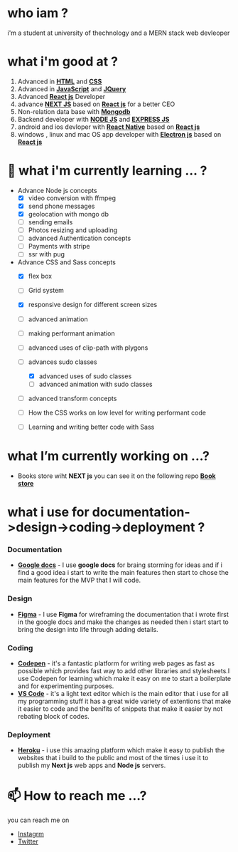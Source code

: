 # who iam ?
i'm a student at university of thechnology and a MERN stack web devleoper

# what i'm good at ? 
1. Advanced in **[HTML](https://developer.mozilla.org/en-US/docs/Web/HTML)** and **[CSS](https://developer.mozilla.org/en-US/docs/Web/CSS)**
1. Advanced in **[JavaScript](https://developer.mozilla.org/en-US/docs/Web/JAVASCRIPT)** and **[JQuery](https://developer.mozilla.org/en-US/docs/Glossary/jQuery)**
1. Advanced **[React js](https://reactjs.org/)** Developer
1. advance **[NEXT JS](https://nextjs.org/)** based on **[React js](https://reactjs.org/)** for a better CEO 
1. Non-relation data base with **[Mongodb](https://www.mongodb.com/)**
1. Backend developer with **[NODE JS](https://nodejs.org/en/)** and **[EXPRESS JS](https://expressjs.com/)**
1. android and ios devloper with **[React Native](https://reactnative.dev/)** based on **[React js](https://reactjs.org/)**
1. windows , linux and mac OS app developer with **[Electron js](https://www.electronjs.org/)** based on **[React js](https://reactjs.org/)**


# 🌱 what i'm currently learning ... ? 
- Advance Node js concepts
     - [x] video conversion with ffmpeg
     - [x] send phone messages 
     - [x] geolocation with mongo db 
     - [ ] sending emails
     - [ ] Photos resizing and uploading
     - [ ] advanced Authentication concepts
     - [ ] Payments with stripe 
     - [ ] ssr with pug 
 
- Advance CSS and Sass concepts
     - [x] flex box 
     - [ ] Grid system
     - [x] responsive design for different screen sizes 
     - [ ] advanced animation
     - [ ] making performant animation 
     - [ ] advanced uses of clip-path with plygons 
     - [ ] advances sudo classes
          - [x] advanced uses of sudo classes   
          - [ ] advanced animation with sudo classes 
     - [ ] advanced transform concepts
     - [ ] How the CSS works on low level for writing performant code
     - [ ] Learning and writing better code with Sass
     
     
# what I’m currently working on ...?
- Books store wiht **NEXT js** you can see it on the following repo **[Book store](https://github.com/losefor/Books-store)**

# what i use for  documentation->design->coding->deployment ? 
### Documentation 
- **[Google docs](https://docs.google.com/)** - I use **google docs** for braing storming for ideas and if i find a good idea i start to write the main features then start to chose the main features for the MVP that I will code. 

### Design 
- **[Figma](https://www.figma.com)** - I use **Figma** for wireframing the documentation that i wrote first in the google docs and make the changes as needed then i start  start to bring the design into life through adding details.

### Coding 
- **[Codepen](https://codepen.io/)** - it's a fantastic platform for writing web pages as fast as possible which provides fast way to add other libraries and stylesheets.I use Codepen for learning which make it easy on me to start a boilerplate and for experimenting purposes.
- **[VS Code](https://code.visualstudio.com/)** - it's a light text editor which is the main editor that i use for all my programming stuff it has a great wide variety of extentions that make it easier to code and the benifits of snippets that make it easier by not rebating block of codes. 
### Deployment
- **[Heroku](https://www.heroku.com)** - i use this amazing platform which make it easy to publish the websites that i build to the public and most of the times i use it to publish my **Next js** web apps and **Node js** servers.


# 📫 How to reach me ...?
 you can reach me on 
 - [Instagrm](https://www.instagram.com/m_losefor)
 - [Twitter](https://twitter.com/m_losefor)

